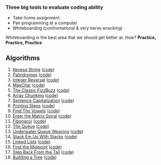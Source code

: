 ### Three big tools to evaluate coding ability

- Take-home assignment
- Pair programming at a computer
- Whiteboarding (confrontational & very nerve wracking)

Whiteboarding is the best area that we should get better at. How? **Practice, Practice, Practice**

## Algorithms

1. [Revese String](./reversestring/README.md) ([code](./reversestring/index.js))
2. [Palindromes](./palindrome/README.md) ([code](./palindrome/index.js))
3. [Integer Reversal](./reverseint/README.md) ([code](./reverseint/index.js))
4. [MaxChar](./maxchar/README.md) ([code](./maxchar/index.js))
5. [The Classic FizzBuzz](./reverseint/README.md) ([code](./reverseint/index.js))
6. [Array Chunking](./chunk/README.md) ([code](./chunk/index.js))
7. [Sentence Capitalization](./capitalize/README.md) ([code](./capitalize/index.js))
8. [Printing Steps](./steps/README.md) ([code](./steps/index.js))
9. [Find The Vowels](./vowels/README.md) ([code](./vowels/index.js))
10. [Enter the Matrix Spiral](./matrix/README.md) ([code](./matrix/index.js))
11. [Fibonacci](./fib/README.md) ([code](./fib/index.js))
12. [The Queue](./queue/README.md) ([code](./queue/index.js))
13. [Underwater Queue Weaving](./weave/README.md) ([code](./weave/index.js))
14. [Stack Em Up With Stacks](./stack/README.md) ([code](./stack/index.js))
15. [Linked Lists](./linkedlist/README.md) ([code](./linkedlist/index.js))
16. [Find the Midpoint](./midpoint/README.md) ([code](./midpoint/index.js))
17. [Step Back From the Tail](./fromlast/README.md) ([code](./fromlast/index.js))
18. [Building a Tree](./tree/README.md) ([code](./tree/index.js))
